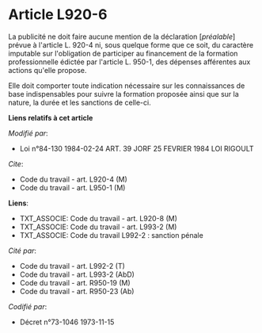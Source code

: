 # Article L920-6

La publicité ne doit faire aucune mention de la déclaration [*préalable*] prévue à l'article L. 920-4 ni, sous quelque forme
que ce soit, du caractère imputable sur l'obligation de participer au financement de la formation professionnelle édictée par
l'article L. 950-1, des dépenses afférentes aux actions qu'elle propose.

Elle doit comporter toute indication nécessaire sur les connaissances de base indispensables pour suivre la formation
proposée ainsi que sur la nature, la durée et les sanctions de celle-ci.

**Liens relatifs à cet article**

_Modifié par_:

  - Loi n°84-130 1984-02-24 ART. 39 JORF 25 FEVRIER 1984 LOI RIGOULT

_Cite_:

  - Code du travail - art. L920-4 (M)
  - Code du travail - art. L950-1 (M)

**Liens**:

  - TXT_ASSOCIE: Code du travail - art. L920-8 (M)
  - TXT_ASSOCIE: Code du travail - art. L993-2 (M)
  - TXT_ASSOCIE: Code du travail L992-2 : sanction pénale

_Cité par_:

  - Code du travail - art. L992-2 (T)
  - Code du travail - art. L993-2 (AbD)
  - Code du travail - art. R950-19 (M)
  - Code du travail - art. R950-23 (Ab)

_Codifié par_:

  - Décret n°73-1046 1973-11-15
